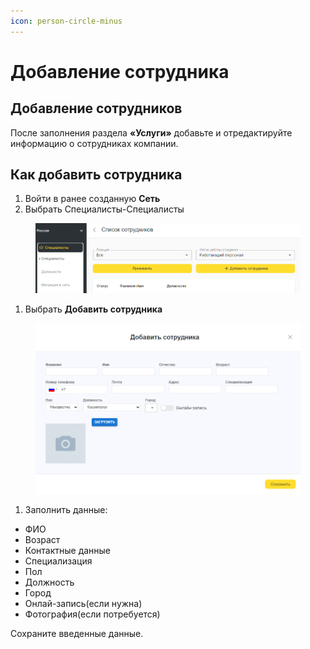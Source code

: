 ```yaml
---
icon: person-circle-minus
---
```


# Добавление сотрудника

## Добавление сотрудников <a href="#dobavlenie-sotrudnikov" id="dobavlenie-sotrudnikov"></a>

После заполнения раздела **«Услуги»** добавьте и отредактируйте информацию о сотрудниках компании.

## Как добавить сотрудника <a href="#kak-dobavit-sotrudnika" id="kak-dobavit-sotrudnika"></a>

1. Войти в ранее созданную **Сеть**
2. Выбрать Специалисты-Специалисты

<figure><img src="../../../.gitbook/assets/image (170).png" alt=""><figcaption></figcaption></figure>

1. Выбрать **Добавить сотрудника**

<figure><img src="../../../.gitbook/assets/image (189).png" alt=""><figcaption></figcaption></figure>

1. Заполнить данные:

* ФИО
* Возраст
* Контактные данные
* Специализация
* Пол
* Должность
* Город
* Онлай-запись(если нужна)
* Фотография(если потребуется)

Сохраните введенные данные.
